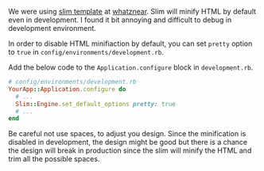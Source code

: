 <!--


---
 "Rails : Disable slim template HTML minification in development"
excerpt: "Rails : Disable slim template HTML minification in development"
date: 2014-07-01 00:00:00 IST
updated: 2014-07-01 00:00:00 IST
categories: rails, slim
tags: rails, slim
---

-->
<!DOCTYPE html>
<html>

<head>
  <title>basic-git-workflow</title>
  <meta charset="utf-8">
  <meta name="viewport" content="width=device-width, initial-scale=1.0">


  <link rel="stylesheet" href="./css/bootstrap.css">
  <link rel="stylesheet" href="./css/bootstrap.grid.css">
  <link rel="stylesheet" href="./css/bootstrap.min.css">
  <link rel="stylesheet" href="./css/bootstrap-reboot.min.css">
  <link rel="stylesheet" href="./css/bootstrap.css.map">
  <link rel="stylesheet" href="./css/blog-home.css">
  <link rel="stylesheet" href="./css/prism.css">
  <script async defer src="./css/prism.js"></script>
</head>

<body>

We were using [slim template](http://slim-lang.com/) at [whatznear](http://whatznear.com/). Slim will minify HTML by default even in development. I found it bit annoying and difficult to debug in development environment.

In order to disable HTML minifiaction by default, you can set `pretty` option to `true` in `config/environments/development.rb`.

Add the below code to the `Application.configure` block in `development.rb`.

```rb
# config/environments/development.rb
YourApp::Application.configure do
  # ...
  Slim::Engine.set_default_options pretty: true
  # ...
end
```

Be careful not use spaces, to adjust you design. Since the minification is disabled in development, the design might be good but there is a chance the design will break in production since the slim will minify the HTML and trim all the possible spaces.
